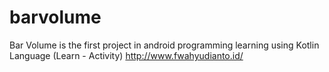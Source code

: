 # barvolume
Bar Volume is the first project in android programming learning using Kotlin Language (Learn - Activity) http://www.fwahyudianto.id/
